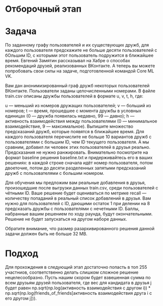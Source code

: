 # Отборочный этап
# Задача
По заданному графу пользователей и их существующих дружб, для каждого пользователя предскажите не больше десяти пользователей с бОльшим ID, с которыми этот пользователь подружится в ближайшее время. Евгений Замятин рассказывал на Хабре о способах рекомендаций друзей, реализованных ВКонтакте. А теперь вы можете попробовать свои силы на задаче, подготовленной командой Core ML VK.

Вам дан анонимизированный граф дружб некоторых пользователей ВКонтакте. Пользователи заданы целочисленными номерами. В файле train.csv описаны дружбы пользователей в формате u, v, t, h, где:

u — меньший из номеров дружащих пользователей;
v — больший из номеров;
t — время, прошедшее с момента дружбы в условных единицах (0 — дружба появилась недавно, 99 — давно);
h — активность взаимодействия между пользователями (0 — минимальное взаимодействие, 9 — максимальное).
Выпишите множество предсказаний дружб, которые появятся в ближайшее время. Для каждого пользователя перечислите не больше 10 вариантов дружб с пользователями с большим ID, чем ID текущего пользователя. А мы сравним, добавил ли человек этих пользователей в друзья реально. Предсказания не нужно ранжировать. Внимательно посмотрите на формат baseline решения baseline.txt и придерживайтесь его в ваших решениях: в каждой строке сначала идёт номер пользователя, потом двоеточие, потом до десяти разделенных запятыми предсказаний дружб с пользователями с большим номером.

Для обучения мы предложим вам реальные добавления в друзья, произошедшие после выгрузки данных train.csv, среди пользователей с чётными ID. Ваше решение будет оцениваться по метрике recall — количеству попаданий в реальный список добавлений в друзья. Вам нужно для пользователей с ID, дающими остаток 1 при делении на 8 предсказать дружбы с пользователями с нечетными ID. Баллы, набранные вашим решением по ходу раунда, будут окончательными. Решение не будет запускаться на другом наборе данных.

Обратите внимание, что размер разархивированного решения данной задачи должен быть не больше 32 MB.
# Подход
Для прохождения в следующий этап достаточно попасть в топ 255 участниов, соответственно делать слишком сложное решение нецелесообразно. Пусть нашим скором будет взвешенная сумма по всем друзьям друзей пользователя, где вес для кандидата в друзья j будет равен np.sqrt(np.log(активность взаимодействия с другом i)) * np.sqrt(np.log(friends_of_friends[активность взаимодействия друга i с его другом j])).